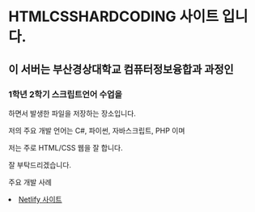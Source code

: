 # HTMLCSSHARDCODING 사이트 입니다.
<h2> 이 서버는 부산경상대학교 컴퓨터정보융합과 과정인</h2>
<h3>1학년 2학기 스크립트언어 수업을</h3>
</h3>하면서 발생한 파일을 저장하는 장소입니다.</h3>
<p>저의 주요 개발 언어는 C#, 파이썬, 자바스크립트, PHP 이며</p>
<p>저는 주로 HTML/CSS 웹을 잘 합니다.</p>
<p>잘 부탁드리겠습니다.</p>
<p>주요 개발 사례</p>
<li>
<a href = "https://jaehantv.github.io/HTMLCSSHARDCODING/>GitHub 사이트</a>
</li>
<li>
<a href = "https://jaehantv.netlify.app/>Netlify 사이트</a>
</li>
